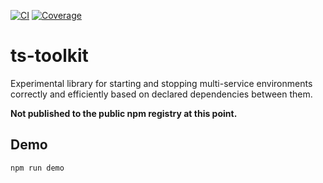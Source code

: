 [![CI](https://github.com/sha1n/ts-toolkit/actions/workflows/ci.yml/badge.svg)](https://github.com/sha1n/ts-toolkit/actions/workflows/ci.yml)
[![Coverage](https://github.com/sha1n/ts-toolkit/actions/workflows/coverage.yml/badge.svg)](https://github.com/sha1n/ts-toolkit/actions/workflows/coverage.yml)

# ts-toolkit
Experimental library for starting and stopping multi-service environments correctly and efficiently based on declared dependencies between them.

**Not published to the public npm registry at this point.**

## Demo
```
npm run demo
```
